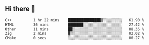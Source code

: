 ## Hi there 👋

 <!--START_SECTION:waka-->

```txt
C++          1 hr 22 mins    ███████████████▒░░░░░░░░░   61.90 %
HTML         36 mins         ███████░░░░░░░░░░░░░░░░░░   27.42 %
Other        11 mins         ██░░░░░░░░░░░░░░░░░░░░░░░   08.35 %
Zig          2 mins          ▓░░░░░░░░░░░░░░░░░░░░░░░░   02.02 %
CMake        0 secs          ░░░░░░░░░░░░░░░░░░░░░░░░░   00.27 %
```

<!--END_SECTION:waka-->

<!--
**ValentinRapp/ValentinRapp** is a ✨ _special_ ✨ repository because its `README.md` (this file) appears on your GitHub profile.

Here are some ideas to get you started:

- 🔭 I’m currently working on ...
- 🌱 I’m currently learning ...
- 👯 I’m looking to collaborate on ...
- 🤔 I’m looking for help with ...
- 💬 Ask me about ...
- 📫 How to reach me: ...
- 😄 Pronouns: ...
- ⚡ Fun fact: ...
-->
